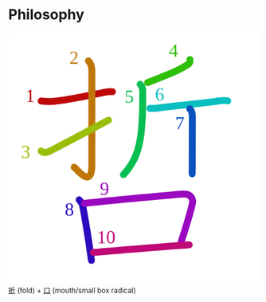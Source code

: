 # Philosophy
![哲](../kanji-colorize/54f2.svg)
[折](折.md) (fold) + [口](口.md) (mouth/small box radical) 
